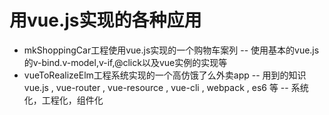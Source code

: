 # 用vue.js实现的各种应用

- mkShoppingCar工程使用vue.js实现的一个购物车案列
    -- 使用基本的vue.js的v-bind.v-model,v-if,@click以及vue实例的实现等
- vueToRealizeElm工程系统实现的一个高仿饿了么外卖app
    -- 用到的知识vue.js , vue-router , vue-resource , vue-cli , webpack , es6 等
    -- 系统化，工程化，组件化
